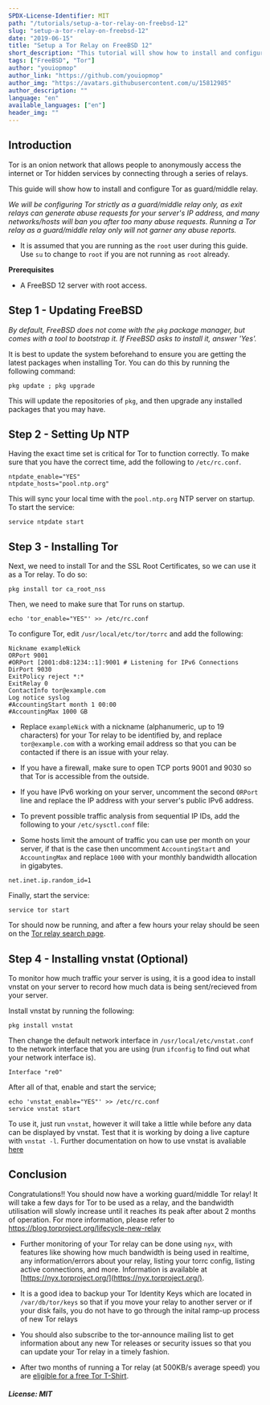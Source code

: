 ```yaml
---
SPDX-License-Identifier: MIT
path: "/tutorials/setup-a-tor-relay-on-freebsd-12"
slug: "setup-a-tor-relay-on-freebsd-12"
date: "2019-06-15"
title: "Setup a Tor Relay on FreeBSD 12"
short_description: "This tutorial will show how to install and configure a Tor Relay on FreeBSD 12"
tags: ["FreeBSD", "Tor"]
author: "youiopmop"
author_link: "https://github.com/youiopmop"
author_img: "https://avatars.githubusercontent.com/u/15812985"
author_description: ""
language: "en"
available_languages: ["en"]
header_img: ""
---
```


## Introduction

Tor is an onion network that allows people to anonymously access the internet or Tor hidden services by connecting through a series of relays.

This guide will show how to install and configure Tor as guard/middle relay.

*We will be configuring Tor strictly as a guard/middle relay only, as exit relays can generate abuse requests for your server's IP address, and many networks/hosts will ban you after too many abuse requests. Running a Tor relay as a guard/middle relay only will not garner any abuse reports.*

* It is assumed that you are running as the `root` user during this guide. Use `su` to change to `root` if you are not running as `root` already.

**Prerequisites**

* A FreeBSD 12 server with root access.

## Step 1 - Updating FreeBSD

*By default, FreeBSD does not come with the `pkg` package manager, but comes with a tool to bootstrap it. If FreeBSD asks to install it, answer 'Yes'.*

It is best to update the system beforehand to ensure you are getting the latest packages when installing Tor. You can do this by running the following command:

```
pkg update ; pkg upgrade
```

This will update the repositories of `pkg`, and then upgrade any installed packages that you may have.

## Step 2 - Setting Up NTP

Having the exact time set is critical for Tor to function correctly. To make sure that you have the correct time, add the following to `/etc/rc.conf`.

```
ntpdate_enable="YES"
ntpdate_hosts="pool.ntp.org"
```
This will sync your local time with the `pool.ntp.org` NTP server on startup. To start the service:

```
service ntpdate start
```

## Step 3 - Installing Tor

Next, we need to install Tor and the SSL Root Certificates, so we can use it as a Tor relay. To do so:

```
pkg install tor ca_root_nss
```

Then, we need to make sure that Tor runs on startup.

```
echo 'tor_enable="YES"' >> /etc/rc.conf
```

To configure Tor, edit `/usr/local/etc/tor/torrc` and add the following:

```
Nickname exampleNick
ORPort 9001
#ORPort [2001:db8:1234::1]:9001 # Listening for IPv6 Connections
DirPort 9030
ExitPolicy reject *:*
ExitRelay 0
ContactInfo tor@example.com
Log notice syslog
#AccountingStart month 1 00:00
#AccountingMax 1000 GB
```
* Replace `exampleNick` with a nickname (alphanumeric, up to 19 characters) for your Tor relay to be identified by, and replace `tor@example.com` with a working email address so that you can be contacted if there is an issue with your relay.

* If you have a firewall, make sure to open TCP ports 9001 and 9030 so that Tor is accessible from the outside.

* If you have IPv6 working on your server, uncomment the second `ORPort` line and replace the IP address with your server's public IPv6 address.

* To prevent possible traffic analysis from sequential IP IDs, add the following to your `/etc/sysctl.conf` file:

* Some hosts limit the amount of traffic you can use per month on your server, if that is the case then uncomment `AccountingStart` and `AccountingMax` and replace `1000` with your monthly bandwidth allocation in gigabytes.

```
net.inet.ip.random_id=1
```

Finally, start the service:

```
service tor start
```

Tor should now be running, and after a few hours your relay should be seen on the [Tor relay search page](https://metrics.torproject.org/rs.html).

## Step 4 - Installing vnstat (Optional)

To monitor how much traffic your server is using, it is a good idea to install vnstat on your server to record how much data is being sent/recieved from your server.

Install vnstat by running the following:

```
pkg install vnstat
```

Then change the default network interface in `/usr/local/etc/vnstat.conf` to the network interface that you are using (run `ifconfig` to find out what your network interface is).

```
Interface "re0"
```

After all of that, enable and start the service;

```
echo 'vnstat_enable="YES"' >> /etc/rc.conf
service vnstat start
```

To use it, just run `vnstat`, however it will take a little while before any data can be displayed by vnstat. Test that it is working by doing a live capture with `vnstat -l`. Further documentation on how to use vnstat is avaliable [here](https://humdi.net/vnstat/)

## Conclusion

Congratulations!! You should now have a working guard/middle Tor relay! It will take a few days for Tor to be used as a relay, and the bandwidth utilisation will slowly increase until it reaches its peak after about 2 months of operation. For more information, please refer to https://blog.torproject.org/lifecycle-new-relay

* Further monitoring of your Tor relay can be done using `nyx`, with features like showing how much bandwidth is being used in realtime, any information/errors about your relay, listing your torrc config, listing active connections, and more. Information is available at [https://nyx.torproject.org/](https://nyx.torproject.org/).

* It is a good idea to backup your Tor Identity Keys which are located in `/var/db/tor/keys` so that if you move your relay to another server or if your disk fails, you do not have to go through the inital ramp-up process of new Tor relays

* You should also subscribe to the tor-announce mailing list to get information about any new Tor releases or security issues so that you can update your Tor relay in a timely fashion.

* After two months of running a Tor relay (at 500KB/s average speed) you are [eligible for a free Tor T-Shirt](https://2019.www.torproject.org/getinvolved/tshirt.html).

##### License: MIT

<!---

Contributors's Certificate of Origin

By making a contribution to this project, I certify that:

(a) The contribution was created in whole or in part by me and I have
    the right to submit it under the license indicated in the file; or

(b) The contribution is based upon previous work that, to the best of my
    knowledge, is covered under an appropriate license and I have the
    right under that license to submit that work with modifications,
    whether created in whole or in part by me, under the same license
    (unless I am permitted to submit under a different license), as
    indicated in the file; or

(c) The contribution was provided directly to me by some other person
    who certified (a), (b) or (c) and I have not modified it.

(d) I understand and agree that this project and the contribution are
    public and that a record of the contribution (including all personal
    information I submit with it, including my sign-off) is maintained
    indefinitely and may be redistributed consistent with this project
    or the license(s) involved.

Signed-off-by: youiopmop <rosethorn@riseup.net>

-->
